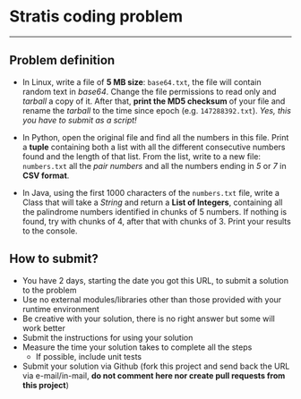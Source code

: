 # Stratis coding problem
---
## Problem definition
 * In Linux, write a file of **5 MB size**: `base64.txt`, the file will contain random text in _base64_.
Change the file permissions to read only and _tarball_ a copy of it. After that, **print the MD5 checksum** of your file and rename the _tarball_ to the time since epoch (e.g. `147288392.txt`). _Yes, this you have to submit as a script!_

 * In Python, open the original file and find all the numbers in this file. Print a **tuple** containing both a list with all the different consecutive numbers found and the length of that list.
From the list, write to a new file: `numbers.txt` all the _pair numbers_ and all the numbers ending in _5_ or _7_ in **CSV format**.

 * In Java, using the first 1000 characters of the `numbers.txt` file, write a Class that will take a _String_ and return a **List of Integers**, containing all the palindrome numbers identified in chunks of 5 numbers. If nothing is found, try with chunks of 4, after that with chunks of 3. Print your results to the console.

## How to submit?
 * You have 2 days, starting the date you got this URL, to submit a solution to the problem
 * Use no external modules/libraries other than those provided with your runtime environment
 * Be creative with your solution, there is no right answer but some will work better
 * Submit the instructions for using your solution
 * Measure the time your solution takes to complete all the steps
   * If possible, include unit tests
 * Submit your solution via Github (fork this project and send back the URL via e-mail/in-mail, **do not comment here nor create pull requests from this project**)
